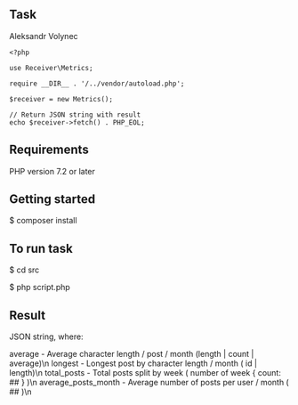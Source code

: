 ## Task
Aleksandr Volynec

    <?php
    
    use Receiver\Metrics;
    
    require __DIR__ . '/../vendor/autoload.php';
    
    $receiver = new Metrics();
    
    // Return JSON string with result
    echo $receiver->fetch() . PHP_EOL;

## Requirements

PHP version 7.2 or later

## Getting started

$ composer install

## To run task

$ cd src

$ php script.php

## Result 

JSON string, where:

average - Average character length / post / month (length | count | average)\n
longest - Longest post by character length / month ( id | length)\n
total_posts - Total posts split by week ( number of week { count: ## } )\n
average_posts_month - Average number of posts per user / month ( ## )\n






